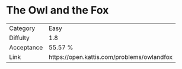 # The Owl and the Fox

<table>
    <tr>
        <td>Category</td>
        <td>Easy</td>
    </tr>
    <tr>
        <td>Diffulty</td>
        <td>1.8</td>
    </tr>
    <tr>
        <td>Acceptance</td>
        <td>55.57 %</td>
    </tr>
    <tr>
        <td>Link</td>
        <td>https://open.kattis.com/problems/owlandfox</td>
    </tr>
</table>